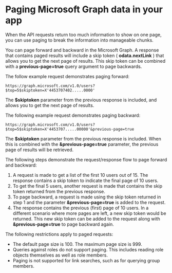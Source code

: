 ﻿
# Paging Microsoft Graph data in your app 
 
When the API requests return too much information to show on one page, you can use paging to break the information into manageable chunks. 

You can page forward and backward in the Microsoft Graph. A response that contains paged results will include a skip token ( **odata.nextLink** ) that allows you to get the next page of results. This skip token can be combined with a **previous-page=true** query argument to page backwards.

The follow example request demonstrates paging forward:

```
https://graph.microsoft.com/v1.0/users?$top=5$skiptoken=X'4453707402.....0000'
```
The **$skiptoken** parameter from the previous response is included, and allows you to get the next page of results.

The following example request demonstrates paging backward:

```
https://graph.microsoft.com/v1.0/users?$top=5$skiptoken=X'4453707.....00000'&previous-page=true
```
The **$skiptoken** parameter from the previous response is included. When this is combined with the **&previous-page=true** parameter, the previous page of results will be retrieved.

The following steps demonstrate the request/response flow to page forward and backward:

1. A request is made to get a list of the first 10 users out of 15. The response contains a skip token to indicate the final page of 10 users.
2. To get the final 5 users, another request is made that contains the skip token returned from the previous response.
3. To page backward, a request is made using the skip token returned in step 1 and the parameter **&previous-page=true** is added to the request.
4. The response contains the previous (first) page of 10 users. In a different scenario where more pages are left, a new skip token would be returned. This new skip token can be added to the request along with **&previous-page=true** to page backward again.

The following restrictions apply to paged requests:

- The default page size is 100. The maximum page size is 999.
- Queries against roles do not support paging. This includes reading role objects themselves as well as role members.
- Paging is not supported for link searches, such as for querying group members.


<!-- {
  "type": "#page.annotation",
  "description": "Implementing paging in the Microsoft Graph",
  "tocPath": "Overview/Paging",
  "apiVersion": "",
  "section": "documentation",
  "canonicalURL": ""
} -->
